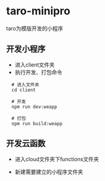 # taro-minipro
taro为模版开发的小程序

## 开发小程序

 - 进入client文件夹
 - 执行开发、打包命令

```shell
  # 进入文件夹
  cd client

  # 开发
  npm run dev:weapp

  # 打包
  npm run build:weapp
```

## 开发云函数

 - 进入cloud文件夹下functions文件夹

 - 新建需要建立的小程序文件夹
